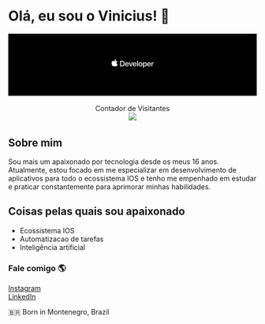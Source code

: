 # Olá, eu sou o Vinicius! 👋

<div align="center">
  <img src="https://github.com/ViniciusWessner/ViniciusWessner/blob/main/header.jpeg?raw=true" alt="Hello world" />
</div>

<p align="center"> 
  Contador de Visitantes<br>
  <img src="https://profile-counter.glitch.me/ViniciusWessner/count.svg" />
</p>

## Sobre mim

Sou mais um apaixonado por tecnologia desde os meus 16 anos. Atualmente, estou focado em me especializar em desenvolvimento de aplicativos para todo o ecossistema IOS e tenho me empenhado em estudar e praticar constantemente para aprimorar minhas habilidades. 


## Coisas pelas quais sou apaixonado

- Ecossistema IOS
- Automatizacao de tarefas
- Inteligência artificial

### Fale comigo 🌎

[Instagram](https://www.instagram.com/vinicius.wessner/) <br>
[LinkedIn](https://www.linkedin.com/in/viniciuswessner/) <br>

🇧🇷 Born in Montenegro, Brazil <br>




